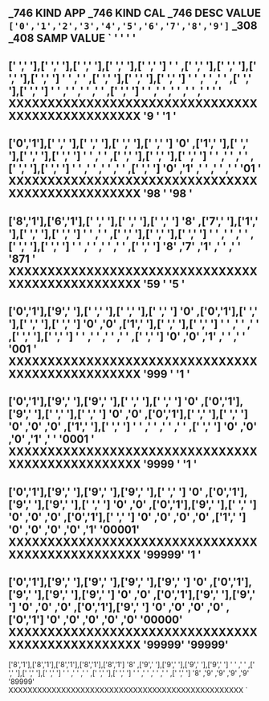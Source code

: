 _746 KIND APP
_746 KIND CAL
_746 DESC VALUE `['0','1','2','3','4','5','6','7','8','9']`
_308 _408 SAMP VALUE `
'     '
'     '
-------------------------------------------------
[' ',' '],[' ',' '],[' ',' '],[' ',' '],[' ',' ']
' '      ,[' ',' '],[' ',' '],[' ',' '],[' ',' ']
' '      ,' '      ,[' ',' '],[' ',' '],[' ',' ']
' '      ,' '      ,' '      ,[' ',' '],[' ',' ']
' '      ,' '      ,' '      ,' '      ,[' ',' ']
' '      ,' '      ,' '      ,' '      ,' '
'     '
XXXXXXXXXXXXXXXXXXXXXXXXXXXXXXXXXXXXXXXXXXXXXXXXX
'9    '
'1    '
-------------------------------------------------
['0','1'],[' ',' '],[' ',' '],[' ',' '],[' ',' ']
'0'      ,['1',' '],[' ',' '],[' ',' '],[' ',' ']
' '      ,' '      ,[' ',' '],[' ',' '],[' ',' ']
' '      ,' '      ,' '      ,[' ',' '],[' ',' ']
' '      ,' '      ,' '      ,' '      ,[' ',' ']
'0'      ,'1'      ,' '      ,' '      ,' '
'01   '
XXXXXXXXXXXXXXXXXXXXXXXXXXXXXXXXXXXXXXXXXXXXXXXXX
'98   '
'98   '
-------------------------------------------------
['8','1'],['6','1'],[' ',' '],[' ',' '],[' ',' ']
'8'      ,['7',' '],['1',' '],[' ',' '],[' ',' ']
' '      ,' '      ,[' ',' '],[' ',' '],[' ',' ']
' '      ,' '      ,' '      ,[' ',' '],[' ',' ']
' '      ,' '      ,' '      ,' '      ,[' ',' ']
'8'      ,'7'      ,'1'      ,' '      ,' '
'871  '
XXXXXXXXXXXXXXXXXXXXXXXXXXXXXXXXXXXXXXXXXXXXXXXXX
'59   '
'5    '
-------------------------------------------------
['0','1'],['9',' '],[' ',' '],[' ',' '],[' ',' ']
'0'      ,['0','1'],[' ',' '],[' ',' '],[' ',' ']
'0'      ,'0'      ,['1',' '],[' ',' '],[' ',' ']
' '      ,' '      ,' '      ,[' ',' '],[' ',' ']
' '      ,' '      ,' '      ,' '      ,[' ',' ']
'0'      ,'0'      ,'1'      ,' '      ,' '
'001  '
XXXXXXXXXXXXXXXXXXXXXXXXXXXXXXXXXXXXXXXXXXXXXXXXX
'999  '
'1    '
-------------------------------------------------
['0','1'],['9',' '],['9',' '],[' ',' '],[' ',' ']
'0'      ,['0','1'],['9',' '],[' ',' '],[' ',' ']
'0'      ,'0'      ,['0','1'],[' ',' '],[' ',' ']
'0'      ,'0'      ,'0'      ,['1',' '],[' ',' ']
' '      ,' '      ,' '      ,' '      ,[' ',' ']
'0'      ,'0'      ,'0'      ,'1'      ,' '
'0001 '
XXXXXXXXXXXXXXXXXXXXXXXXXXXXXXXXXXXXXXXXXXXXXXXXX
'9999 '
'1    '
-------------------------------------------------
['0','1'],['9',' '],['9',' '],['9',' '],[' ',' ']
'0'      ,['0','1'],['9',' '],['9',' '],[' ',' ']
'0'      ,'0'      ,['0','1'],['9',' '],[' ',' ']
'0'      ,'0'      ,'0'      ,['0','1'],[' ',' ']
'0'      ,'0'      ,'0'      ,'0'      ,['1',' ']
'0'      ,'0'      ,'0'      ,'0'      ,'1'
'00001'
XXXXXXXXXXXXXXXXXXXXXXXXXXXXXXXXXXXXXXXXXXXXXXXXX
'99999'
'1    '
-------------------------------------------------
['0','1'],['9',' '],['9',' '],['9',' '],['9',' ']
'0'      ,['0','1'],['9',' '],['9',' '],['9',' ']
'0'      ,'0'      ,['0','1'],['9',' '],['9',' ']
'0'      ,'0'      ,'0'      ,['0','1'],['9',' ']
'0'      ,'0'      ,'0'      ,'0'      ,['0','1']
'0'      ,'0'      ,'0'      ,'0'      ,'0'
'00000'
XXXXXXXXXXXXXXXXXXXXXXXXXXXXXXXXXXXXXXXXXXXXXXXXX
'99999'
'99999'
-------------------------------------------------
['8','1'],['8','1'],['8','1'],['8','1'],['8','1']
'8'      ,['9',' '],['9',' '],['9',' '],['9',' ']
' '      ,' '      ,[' ',' '],[' ',' '],[' ',' ']
' '      ,' '      ,' '      ,[' ',' '],[' ',' ']
' '      ,' '      ,' '      ,' '      ,[' ',' ']
'8'      ,'9'      ,'9'      ,'9'      ,'9'
'89999'
XXXXXXXXXXXXXXXXXXXXXXXXXXXXXXXXXXXXXXXXXXXXXXXXX
`